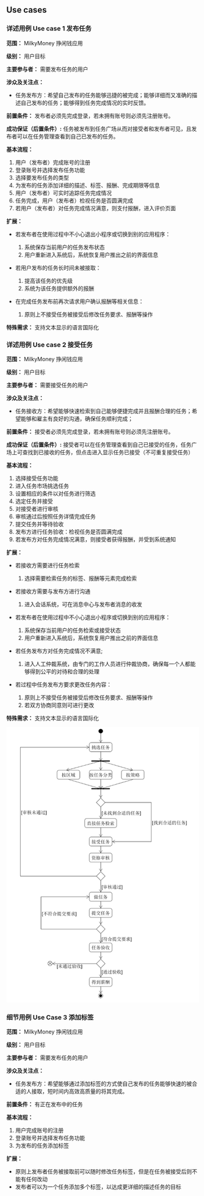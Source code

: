 ## Use cases

### 详述用例 Use case 1 发布任务

**范围：** MilkyMoney 挣闲钱应用

**级别：** 用户目标

**主要参与者：** 需要发布任务的用户

**涉众及关注点：**

* 任务发布方：希望自己发布的任务能够迅捷的被完成；能够详细而又准确的描述自己发布的任务；能够得到任务完成情况的实时反馈。

**前置条件：** 发布者必须先完成登录，若未拥有账号则必须先注册账号。

**成功保证（后置条件）:** 任务被发布到任务广场从而对接受者和发布者可见，且发布者可以在任务管理查看到自己已发布的任务。

**基本流程：**

1. 用户（发布者）完成账号的注册
2. 登录账号并选择发布任务功能
3. 选择要发布任务的类型
4. 为发布的任务添加详细的描述、标签、报酬、完成期限等信息
5. 用户（发布者）可实时追踪任务完成情况
6. 任务完成，用户（发布者）检视任务是否圆满完成
7. 若用户（发布者）对任务完成情况满意，则支付报酬，进入评价页面

**扩展：** 

* 若发布者在使用过程中不小心退出小程序或切换到别的应用程序：
    1. 系统保存当前用户的任务发布状态
    2. 用户重新进入系统后，系统恢复用户推出之前的界面信息

* 若用户发布的任务长时间未被接取：
    1. 提高该任务的优先级
    2. 系统为该任务提供额外的报酬

* 在完成任务发布前再次请求用户确认报酬等相关信息：
    1. 原则上不接受任务被接受后修改任务要求、报酬等操作

**特殊需求：** 支持文本显示的语言国际化

### 详述用例 Use case 2 接受任务

**范围：** MilkyMoney 挣闲钱应用

**级别：** 用户目标

**主要参与者：** 需要接受任务的用户

**涉众及关注点：**

* 任务接收方：希望能够快速检索到自己能够便捷完成并且报酬合理的任务；希望能够和雇主有良好的沟通，确保任务顺利完成；

**前置条件：** 接受者必须先完成登录，若未拥有账号则必须先注册账号。

**成功保证（后置条件）:** 接受者可以在任务管理查看到自己已接受的任务，任务广场上可查找到已接收的任务，但点击进入显示任务已接受（不可重复接受任务）

**基本流程：**

1. 选择接受任务功能
2. 进入任务市场挑选任务
3. 设置相应的条件以对任务进行筛选
4. 选定任务并接受
5. 对接受者进行审核
6. 审核通过后按照任务详情完成任务
7. 提交任务并等待验收
8. 发布方进行任务验收：检视任务是否圆满完成
9. 若发布方对任务完成情况满意，则接受者获得报酬，并受到系统通知

**扩展：** 

* 若接收方需要进行任务检索
  1. 选择需要检索任务的标签、报酬等元素完成检索
* 若接收方需要与发布方进行沟通
  1. 进入会话系统，可在消息中心与发布者消息的收发

* 若发布者在使用过程中不小心退出小程序或切换到别的应用程序：
    1. 系统保存当前用户的任务检索或接受状态
    2. 用户重新进入系统后，系统恢复用户推出之前的界面信息

* 若任务发布方对任务完成情况不满意;
    1. 进入人工仲裁系统，由专门的工作人员进行仲裁协商，确保每一个人都能够得到公平的对待和合理的处理

* 若过程中任务发布方要求更改任务内容：
    1. 原则上不接受任务被接受后修改任务要求、报酬等操作
    2. 若双方协商同意则可进行更改

**特殊需求：** 支持文本显示的语言国际化

![](https://github.com/milkymoney/Dashboard/blob/master/pic/%E6%8E%A5%E5%8F%97%E4%BB%BB%E5%8A%A1_Usecase_activate.png)

### 细节用例 Use Case 3 添加标签

**范围：** MilkyMoney 挣闲钱应用

**级别：** 用户目标

**主要参与者：** 需要发布任务的用户

**涉众及关注点：**
* 任务发布方：希望能够通过添加标签的方式使自己发布的任务能够快速的被合适的人接取，短时间内高效高质量的将其完成。

**前置条件：** 有正在发布中的任务

**基本流程：**

1. 用户完成账号的注册
2. 登录账号并选择发布任务功能
3. 为发布的任务添加标签

**扩展：** 

* 原则上发布者任务被接取前可以随时修改任务标签，但是在任务被接受后则不能有任何改动
* 发布者可以为一个任务添加多个标签，以达成更详细的描述任务的目标
